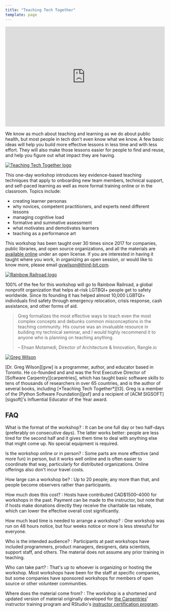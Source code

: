 ```yaml
---
title: "Teaching Tech Together"
template: page
---
```


<div class="center">
  <div style="padding:62.5% 0 0 0;position:relative;"><iframe src="https://player.vimeo.com/video/885652506?badge=0&amp;autopause=0&amp;quality_selector=1&amp;player_id=0&amp;app_id=58479" frameborder="0" allow="autoplay; fullscreen; picture-in-picture" style="position:absolute;top:0;left:0;width:100%;height:100%;" title="trimmed-small"></iframe></div><script src="https://player.vimeo.com/api/player.js"></script>
</div>

We know as much about teaching and learning as we do about public health,
but most people in tech don't even know what we know.
A few basic ideas will help you build more effective lessons in less time and with less effort.
They will also make those lessons easier for people to find and reuse,
and help you figure out what impact they are having.

<div class="row" markdown="1">
<div class="col-2" markdown="1">
<p>
<a href="https://teachtogether.tech/">
<img src="@root/files/bib/t3.jpg" alt="Teaching Tech Together logo" class="image centered" >
</a>
</p>
</div>
<div class="col-10" markdown="1">

This one-day workshop introduces key evidence-based teaching techniques
that apply to onboarding new team members, technical support, and self-paced learning
as well as more formal training online or in the classroom.
Topics include:

-   creating learner personas
-   why novices, competent practitioners, and experts need different lessons
-   managing cognitive load
-   formative and summative assessment
-   what motivates and demotivates learners
-   teaching as a performance art

</div>
</div>

This workshop has been taught over 30 times since 2017
for companies, public libraries, and open source organizations,
and all the materials are [available online][slides] under an open license.
If you are interested in having it taught where you work,
in organizing an open session,
or would like to know more,
please email [gvwilson@third-bit.com][email].

<div class="row" markdown="1">
<div class="col-2" markdown="1">
<p>
<a href="https://donate.rainbowrailroad.org/team/515984">
<img src="@root/files/rainbow-railroad.jpg" alt="Rainbow Railroad logo" class="image centered" >
</a>
</p>
</div>
<div class="col-10" markdown="1">
<p markdown="1">
100% of the fee for this workshop will go to Rainbow Railroad,
a global nonprofit organization that helps at-risk LGTBQI+ people get to safety worldwide.
Since its founding
it has helped almost 10,000 LGBTQI+ individuals find safety through emergency relocation,
crisis response,
cash assistance,
and other forms of aid.
</p>
</div>
</div>

> Greg formalizes the most effective ways to teach even the most complex concepts
> and debunks common misconceptions in the teaching community.
> His course was an invaluable resource in building my technical seminar,
> and I would highly recommend it to anyone who is planning on teaching anything.
>
> – Ehsan Motamedi, Director of Architecture & Innovation, Rangle.io

<div class="row" markdown="1">
<div class="col-2" markdown="1">
<p>
<a href="https://third-bit.com/">
<img src="@root/files/cv/gvwilson-gage-2019.png" alt="Greg Wilson" class="image centered" >
</a>
</p>
</div>
<div class="col-10" markdown="1">
<p markdown="1">
[Dr. Greg Wilson][gvw] is a programmer, author, and educator based in Toronto.
He co-founded and and was the first Executive Director of [Software Carpentry][carpentries],
which has taught basic software skills to tens of thousands of researchers in over 65 countries,
and is the author of several books,
including [*Teaching Tech Together*][t3].
Greg is a member of the [Python Software Foundation][psf]
and a recipient of [ACM SIGSOFT][sigsoft]'s Influential Educator of the Year award.
</p>
</div>
</div>

## FAQ

What is the format of the workshop?
:   It can be one full day or two half-days (preferably on consecutive days).
    The latter works better:
    people are less tired for the second half
    and it gives them time to deal with anything else that might come up.
    No special equipment is required.

Is the workshop online or in person?
:   Some parts are more effective (and more fun) in person,
    but it works well online and is often easier to coordinate that way,
    particularly for distributed organizations.
    Online offerings also don't incur travel costs.

How large can a workshop be?
:   Up to 20 people;
    any more than that,
    and people become observers rather than participants.

How much does this cost?
:   Hosts have contributed CAD$1500–4000 for workshops in the past.
    Payment can be made to the instructor,
    but note that if hosts make donations directly
    they receive the charitable tax rebate,
    which can lower the effective overall cost significantly.

How much lead time is needed to arrange a workshop?
:   One workshop was run on 48 hours notice,
    but four weeks notice or more is less stressful for everyone.

Who is the intended audience?
:   Participants at past workshops have included programmers,
    product managers,
    designers,
    data scientists,
    support staff,
    and others.
    The material does not assume any prior training in teaching.

Who can take part?
:   That's up to whoever is organizing or hosting the workshop.
    Most workshops have been for the staff at specific companies,
    but some companies have sponsored workshops
    for members of open source or other volunteer communities.

Where does the material come from?
:   The workshop is a shortened and updated version of
    material originally developed for
    [the Carpentries][carpentries]' instructor training program
    and RStudio's [instructor certification program][rstudio-ed].

[carpentries]: https://carpentries.org/
[email]: mailto:gvwilson@third-bit.com
[gvw]: https://third-bit.com/about/
[psf]: https://www.python.org/psf-landing/
[rstudio-ed]: https://education.rstudio.com/trainers
[sigsoft]: https://www.sigsoft.org/
[slides]:  https://drive.google.com/drive/folders/1LVcmp48Ym0c6pA9GOT6TrCa47RU1ugaV
[t3]: http://teachtogether.tech
